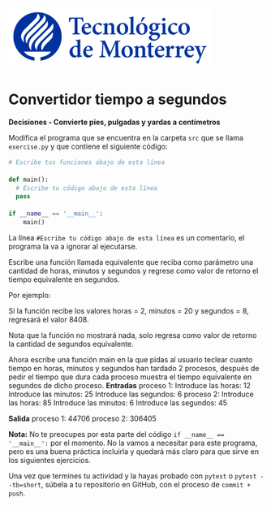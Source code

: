 ![Tec de Monterrey](../../images/logotecmty.png)
# Convertidor tiempo a segundos
**Decisiones - Convierte pies, pulgadas y yardas a centímetros**

Modifica el programa que se encuentra en la carpeta `src` que se llama
`exercise.py` y que contiene el siguiente código:

```python
# Escribe tus funciones abajo de esta línea

def main():
  # Escribe tu código abajo de esta línea
  pass

if __name__ == '__main__':
    main()
```
La línea `#Escribe tu código abajo de esta línea` es un comentario,
el programa la va a ignorar al ejecutarse.

Escribe una función llamada equivalente que reciba como parámetro una cantidad de horas, minutos y segundos y regrese como valor de retorno el tiempo equivalente en segundos.

Por ejemplo:

Si la función recibe los valores horas = 2, minutos = 20 y segundos = 8, regresará el valor 8408.

Nota que la función no mostrará nada, solo regresa como valor de retorno la cantidad de segundos equivalente.

 

Ahora escribe una función main en la que pidas al usuario teclear cuanto tiempo en horas, minutos y segundos han tardado 2 procesos, después de pedir el tiempo que dura cada proceso muestra el tiempo equivalente en segundos de dicho proceso.
**Entradas**
proceso 1:
Introduce las horas: 12
Introduce las minutos: 25
Introduce las segundos: 6
proceso 2:
Introduce las horas: 85
Introduce las minutos: 6
Introduce las segundos: 45


**Salida**
proceso 1: 44706
proceso 2: 306405


**Nota:** No te preocupes por esta parte del código
`if __name__ == '__main__':` por el momento. No la vamos a necesitar para
este programa, pero es una buena práctica incluirla y quedará más
claro para que sirve en los siguientes ejercicios.

Una vez que termines tu actividad y la hayas probado con `pytest` o `pytest --tb=short`,
súbela a tu repositorio en GitHub, con el proceso de `commit + push`.
